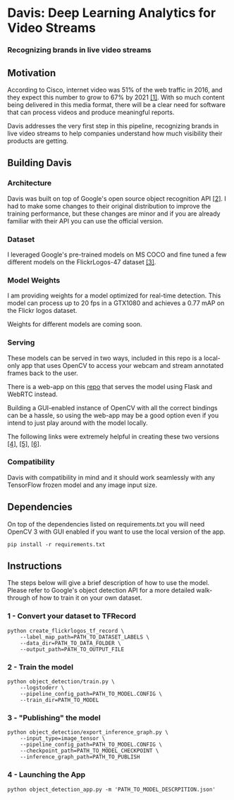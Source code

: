 # Davis: Deep Learning Analytics for Video Streams

### Recognizing brands in live video streams

## Motivation

According to Cisco, internet video was 51% of the web traffic in 2016, and they expect this number to grow to 67% by 2021 [[1]](https://www.recode.net/2017/6/8/15757594/future-internet-traffic-watch-live-video-facebook-google-netflix). With so much content being delivered in this media format, there will be a clear need for software that can process videos and produce meaningful reports.

Davis addresses the very first step in this pipeline, recognizing brands in live video streams to help companies understand how much visibility their products are getting.

## Building Davis

### Architecture

Davis was built on top of Google's open source object recognition API [[2]](https://github.com/tensorflow/models/tree/master/object_detection). I had to make some changes to their original distribution to improve the training performance, but these changes are minor and if you are already familiar with their API you can use the official version.


### Dataset

I leveraged Google's pre-trained models on MS COCO and fine tuned a few different models on the FlickrLogos-47 dataset [[3]](http://www.multimedia-computing.de/flickrlogos/).


### Model Weights

I am providing weights for a model optimized for real-time detection. This model can process up to 20 fps in a GTX1080 and achieves a 0.77 mAP on the Flickr logos dataset.

Weights for different models are coming soon.

### Serving

These models can be served in two ways, included in this repo is a local-only app that uses OpenCV to access your webcam and stream annotated frames back to the user.

There is a web-app on this [repo](https://github.com/bguisard/davis_app) that serves the model using Flask and WebRTC instead.

Building a GUI-enabled instance of OpenCV with all the correct bindings can be a hassle, so using the web-app may be a good option even if you intend to just play around with the model locally.

The following links were extremely helpful in creating these two versions [[4]](https://medium.com/towards-data-science/building-a-real-time-object-recognition-app-with-tensorflow-and-opencv-b7a2b4ebdc32), [[5]](https://blog.miguelgrinberg.com/post/video-streaming-with-flask), [[6]](https://blog.miguelgrinberg.com/post/flask-video-streaming-revisited).

### Compatibility

Davis with compatibility in mind and it should work seamlessly with any TensorFlow frozen model and any image input size.


## Dependencies

On top of the dependencies listed on requirements.txt you will need OpenCV 3 with GUI enabled if you want to use the local version of the app.

```
pip install -r requirements.txt
```

## Instructions

The steps below will give a brief description of how to use the model. Please refer to Google's object detection API for a more detailed walk-through of how to train it on your own dataset.

### 1 - Convert your dataset to TFRecord
```
python create_flickrlogos_tf_record \
    --label_map_path=PATH_TO_DATASET_LABELS \
    --data_dir=PATH_TO_DATA_FOLDER \
    --output_path=PATH_TO_OUTPUT_FILE
```

### 2 - Train the model
```
python object_detection/train.py \
    --logstoderr \
    --pipeline_config_path=PATH_TO_MODEL.CONFIG \
    --train_dir=PATH_TO_MODEL
```

### 3 - "Publishing" the model

```
python object_detection/export_inference_graph.py \
    --input_type=image_tensor \
    --pipeline_config_path=PATH_TO_MODEL.CONFIG \
    --checkpoint_path=PATH_TO_MODEL_CHECKPOINT \
    --inference_graph_path=PATH_TO_PUBLISH
```

### 4 - Launching the App
```
python object_detection_app.py -m 'PATH_TO_MODEL_DESCRPITION.json'
```
